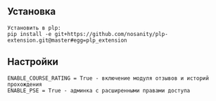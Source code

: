 ## Установка

    Установить в plp:
    pip install -e git+https://github.com/nosanity/plp-extension.git@master#egg=plp_extension

## Настройки

    ENABLE_COURSE_RATING = True - включение модуля отзывов и историй прохождения
    ENABLE_PSE = True - админка с расширенными правами доступа

